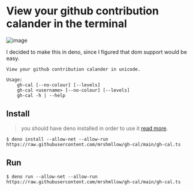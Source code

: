 # View your github contribution calander in the terminal

![image](https://user-images.githubusercontent.com/40532058/166097938-dcb6beef-5e3c-4e05-b561-0847bae5592a.png)

I decided to make this in deno, since I figured that dom support would be easy.

```
View your github contribution calander in unicode.

Usage:
    gh-cal [--no-colour] [--levels]
    gh-cal <username> [--no-colour] [--levels]
    gh-cal -h | --help
```

## Install
> you should have deno installed in order to use it [read more](https://deno.land/manual/getting_started/installation).

`$ deno install --allow-net --allow-run https://raw.githubusercontent.com/mrshmllow/gh-cal/main/gh-cal.ts`

## Run
`$ deno run --allow-net --allow-run https://raw.githubusercontent.com/mrshmllow/gh-cal/main/gh-cal.ts`
